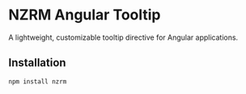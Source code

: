 # NZRM Angular Tooltip

A lightweight, customizable tooltip directive for Angular applications.

## Installation

```bash
npm install nzrm